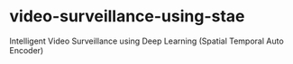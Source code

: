 # video-surveillance-using-stae
Intelligent Video Surveillance  using Deep Learning (Spatial Temporal Auto Encoder)
